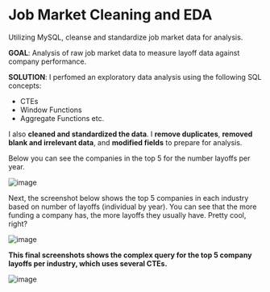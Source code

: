 # Job Market Cleaning and EDA
Utilizing MySQL, cleanse and standardize job market data for analysis. 

**GOAL**: Analysis of raw job market data to measure layoff data against company performance.

**SOLUTION**: I perfomed an exploratory data analysis using the following SQL concepts: 
- CTEs
- Window Functions
- Aggregate Functions
etc.

I also **cleaned and standardized the data**. I **remove duplicates**, **removed blank and irrelevant data**, and **modified fields** to prepare for analysis. 


Below you can see the companies in the top 5 for the number layoffs per year.

![image](https://github.com/user-attachments/assets/a355e78e-d393-483d-bf40-1ecaed3e12dc)



Next, the screenshot below shows the top 5 companies in each industry based on number of layoffs (individual by year). You can see that the more funding a company has, the more layoffs they usually have.
Pretty cool, right?

![image](https://github.com/user-attachments/assets/8d0ce63e-edb5-4ec7-8c7c-855f35594ca0)




**This final screenshots shows the complex query for the top 5 company layoffs per industry, which uses several CTEs.**

![image](https://github.com/user-attachments/assets/f167f656-f338-4576-846e-12b00e3ff469)

